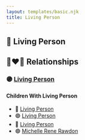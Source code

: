 ```yaml
---
layout: templates/basic.njk
title: Living Person
---
```

## 🔵 Living Person

## 👩‍❤️‍👨 Relationships

### 🟣 [Living Person](/people/4/49057172)

#### Children With Living Person
* 🔵 [Living Person](/people/4/49841742)
* 🟣 [Living Person](/people/8/89857212)
* 🔵 [Living Person](/people/7/70994336)
* 🟣 [Michelle Rene Rawdon](/people/1/18373170)